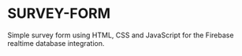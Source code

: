 # SURVEY-FORM
Simple survey form using HTML, CSS and JavaScript for the Firebase realtime database integration.
